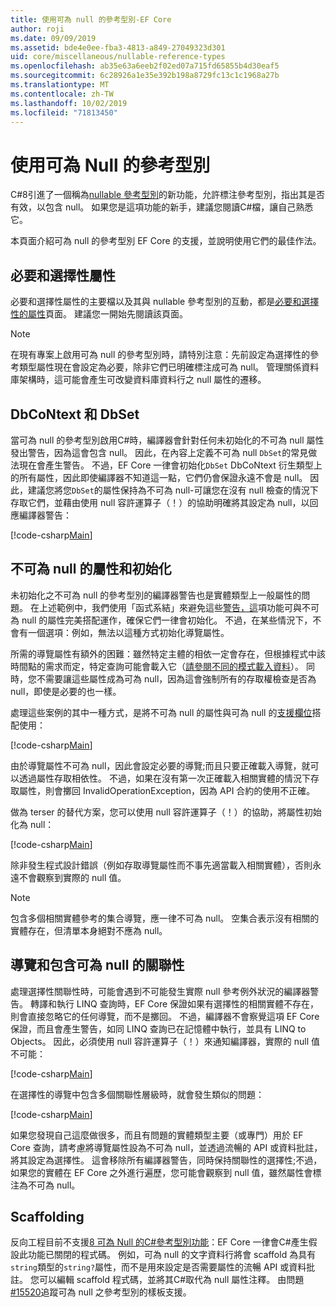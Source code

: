 ```yaml
---
title: 使用可為 null 的參考型別-EF Core
author: roji
ms.date: 09/09/2019
ms.assetid: bde4e0ee-fba3-4813-a849-27049323d301
uid: core/miscellaneous/nullable-reference-types
ms.openlocfilehash: ab35e63a6eeb2f02ed07a715fd65855b4d30eaf5
ms.sourcegitcommit: 6c28926a1e35e392b198a8729fc13c1c1968a27b
ms.translationtype: MT
ms.contentlocale: zh-TW
ms.lasthandoff: 10/02/2019
ms.locfileid: "71813450"
---
```

# <a name="working-with-nullable-reference-types"></a>使用可為 Null 的參考型別

C#8引進了一個稱為[nullable 參考型別](/dotnet/csharp/tutorials/nullable-reference-types)的新功能，允許標注參考型別，指出其是否有效，以包含 null。 如果您是這項功能的新手，建議您閱讀C#檔，讓自己熟悉它。

本頁面介紹可為 null 的參考型別 EF Core 的支援，並說明使用它們的最佳作法。

## <a name="required-and-optional-properties"></a>必要和選擇性屬性

必要和選擇性屬性的主要檔以及其與 nullable 參考型別的互動，都是[必要和選擇性的屬性](xref:core/modeling/required-optional)頁面。 建議您一開始先閱讀該頁面。

> [!NOTE]
> 在現有專案上啟用可為 null 的參考型別時，請特別注意：先前設定為選擇性的參考類型屬性現在會設定為必要，除非它們已明確標注成可為 null。 管理關係資料庫架構時，這可能會產生可改變資料庫資料行之 null 屬性的遷移。

## <a name="dbcontext-and-dbset"></a>DbCoNtext 和 DbSet

當可為 null 的參考型別啟用C#時，編譯器會針對任何未初始化的不可為 null 屬性發出警告，因為這會包含 null。 因此，在內容上定義不可為 null `DbSet`的常見做法現在會產生警告。 不過，EF Core 一律會初始化`DbSet` DbCoNtext 衍生類型上的所有屬性，因此即使編譯器不知道這一點，它們仍會保證永遠不會是 null。 因此，建議您將您`DbSet`的屬性保持為不可為 null-可讓您在沒有 null 檢查的情況下存取它們，並藉由使用 null 容許運算子（！）的協助明確將其設定為 null，以回應編譯器警告：

[!code-csharp[Main](../../../samples/core/Miscellaneous/NullableReferenceTypes/NullableReferenceTypesContext.cs?name=Context&highlight=3-4)]

## <a name="non-nullable-properties-and-initialization"></a>不可為 null 的屬性和初始化

未初始化之不可為 null 的參考型別的編譯器警告也是實體類型上一般屬性的問題。 在上述範例中，我們使用「函式系結」來避免這些[警告，這](xref:core/modeling/constructors)項功能可與不可為 null 的屬性完美搭配運作，確保它們一律會初始化。 不過，在某些情況下，不會有一個選項：例如，無法以這種方式初始化導覽屬性。

所需的導覽屬性有額外的困難：雖然特定主體的相依一定會存在，但根據程式中該時間點的需求而定，特定查詢可能會載入它（[請參閱不同的模式載入資料](xref:core/querying/related-data)）。 同時，您不需要讓這些屬性成為可為 null，因為這會強制所有的存取權檢查是否為 null，即使是必要的也一樣。

處理這些案例的其中一種方式，是將不可為 null 的屬性與可為 null 的[支援欄位](xref:core/modeling/backing-field)搭配使用：

[!code-csharp[Main](../../../samples/core/Miscellaneous/NullableReferenceTypes/Order.cs?range=12-17)]

由於導覽屬性不可為 null，因此會設定必要的導覽;而且只要正確載入導覽，就可以透過屬性存取相依性。 不過，如果在沒有第一次正確載入相關實體的情況下存取屬性，則會擲回 InvalidOperationException，因為 API 合約的使用不正確。

做為 terser 的替代方案，您可以使用 null 容許運算子（！）的協助，將屬性初始化為 null：

[!code-csharp[Main](../../../samples/core/Miscellaneous/NullableReferenceTypes/Order.cs?range=19)]

除非發生程式設計錯誤（例如存取導覽屬性而不事先適當載入相關實體），否則永遠不會觀察到實際的 null 值。

> [!NOTE]
> 包含多個相關實體參考的集合導覽，應一律不可為 null。 空集合表示沒有相關的實體存在，但清單本身絕對不應為 null。

## <a name="navigating-and-including-nullable-relationships"></a>導覽和包含可為 null 的關聯性

處理選擇性關聯性時，可能會遇到不可能發生實際 null 參考例外狀況的編譯器警告。 轉譯和執行 LINQ 查詢時，EF Core 保證如果有選擇性的相關實體不存在，則會直接忽略它的任何導覽，而不是擲回。 不過，編譯器不會察覺這項 EF Core 保證，而且會產生警告，如同 LINQ 查詢已在記憶體中執行，並具有 LINQ to Objects。 因此，必須使用 null 容許運算子（！）來通知編譯器，實際的 null 值不可能：

[!code-csharp[Main](../../../samples/core/Miscellaneous/NullableReferenceTypes/Program.cs?range=46)]

在選擇性的導覽中包含多個關聯性層級時，就會發生類似的問題：

[!code-csharp[Main](../../../samples/core/Miscellaneous/NullableReferenceTypes/Program.cs?range=36-39&highlight=2)]

如果您發現自己這麼做很多，而且有問題的實體類型主要（或專門）用於 EF Core 查詢，請考慮將導覽屬性設為不可為 null，並透過流暢的 API 或資料批註，將其設定為選擇性。 這會移除所有編譯器警告，同時保持關聯性的選擇性;不過，如果您的實體在 EF Core 之外進行遍歷，您可能會觀察到 null 值，雖然屬性會標注為不可為 null。

## <a name="scaffolding"></a>Scaffolding

反向工程目前不支援[8 可為 Null 的C#參考型別功能](/dotnet/csharp/tutorials/nullable-reference-types)：EF Core 一律會C#產生假設此功能已關閉的程式碼。 例如，可為 null 的文字資料行將會 scaffold 為具有`string`類型的`string?`屬性，而不是用來設定是否需要屬性的流暢 API 或資料批註。 您可以編輯 scaffold 程式碼，並將其C#取代為 null 屬性注釋。 由問題[#15520](https://github.com/aspnet/EntityFrameworkCore/issues/15520)追蹤可為 null 之參考型別的樣板支援。
